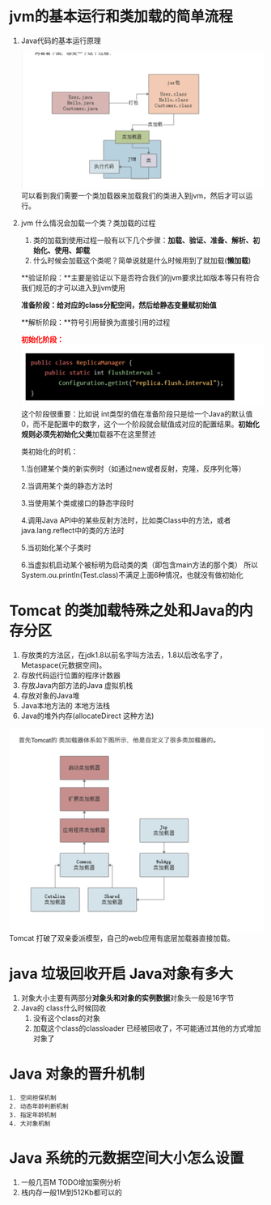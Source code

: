 # jvm的基本运行和类加载的简单流程

1. Java代码的基本运行原理

   ![image-20191122151313069](../../images/image-20191122151313069.png)
   可以看到我们需要一个类加载器来加载我们的类进入到jvm，然后才可以运行。

2. jvm 什么情况会加载一个类？类加载的过程

   1. 类的加载到使用过程一般有以下几个步骤：**加载、验证、准备、解析、初始化、使用、卸载**
   2. 什么时候会加载这个类呢？简单说就是什么时候用到了就加载(**懒加载**)

   **验证阶段：**主要是验证以下是否符合我们的jvm要求比如版本等只有符合我们规范的才可以进入到jvm使用

   **准备阶段：**给对应的class分配空间，然后给**静态变量赋初始值**

   **解析阶段：**符号引用替换为直接引用的过程

   **<font color='red'>初始化阶段：</font>**
   ![image-20191122152250049](../../images/image-20191122152250049.png)
   这个阶段很重要：比如说 int类型的值在准备阶段只是给一个Java的默认值0，而不是配置中的数字，这个一个阶段就会赋值成对应的配置结果。**初始化规则必须先初始化父类**加载器不在这里赘述

   类初始化的时机：

    1.当创建某个类的新实例时（如通过new或者反射，克隆，反序列化等）

    2.当调用某个类的静态方法时

    3.当使用某个类或接口的静态字段时

    4.调用Java API中的某些反射方法时，比如类Class中的方法，或者java.lang.reflect中的类的方法时

    5.当初始化某个子类时

    6.当虚拟机启动某个被标明为启动类的类（即包含main方法的那个类） 所以System.ou.println(Test.class)不满足上面6种情况，也就没有做初始化

# Tomcat 的类加载特殊之处和Java的内存分区

1. 存放类的方法区，在jdk1.8以前名字叫方法去，1.8以后改名字了，Metaspace(元数据空间)。
2. 存放代码运行位置的程序计数器
3. 存放Java内部方法的Java 虚拟机栈
4. 存放对象的Java堆
5. Java本地方法的 本地方法栈
6. Java的堆外内存(allocateDirect 这种方法)

![image-20191122153843510](../../images/image-20191122153843510.png)
Tomcat 打破了双亲委派模型，自己的web应用有底层加载器直接加载。

# java 垃圾回收开启 Java对象有多大

1. 对象大小主要有两部分**对象头和对象的实例数据**对象头一般是16字节
2. Java的 class什么时候回收
   1. 没有这个class的对象
   2. 加载这个class的classloader 已经被回收了，不可能通过其他的方式增加对象了



# Java 对象的晋升机制

	1. 空间担保机制
 	2. 动态年龄判断机制
 	3. 指定年龄机制
 	4. 大对象机制



# Java 系统的元数据空间大小怎么设置

1. 一般几百M TODO增加案例分析
2. 栈内存一般1M到512Kb都可以的